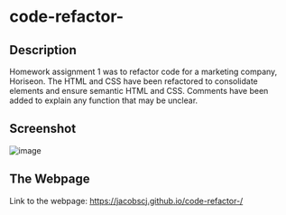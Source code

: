 # code-refactor-

## Description

Homework assignment 1 was to refactor code for a marketing company, Horiseon. The HTML and CSS have been refactored to consolidate elements and ensure semantic HTML and CSS. Comments have been added to explain any function that may be unclear. 

## Screenshot
![image](https://user-images.githubusercontent.com/77179391/107106849-b8370d80-67fb-11eb-9742-e3e6ce3fc52c.png)

## The Webpage
Link to the webpage: https://jacobscj.github.io/code-refactor-/

